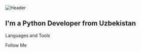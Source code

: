 ![Header](https://github.com/AbduganiOdilov/AbduganiOdilov/blob/main/assets/banner.png)

## I'm a Python Developer from Uzbekistan

Languages and Tools

Follow Me